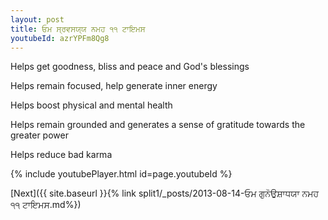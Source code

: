 ```yaml
---
layout: post
title: ਓਮ ਸ੍ਰਵਸਯ੍ਯ ਨਮਹ ੧੧ ਟਾਇਮਸ
youtubeId: azrYPFm8Qg8
---
```

 
 
Helps get goodness, bliss and peace and God's blessings
 
Helps remain focused, help generate inner energy 
 
Helps boost physical and mental health 
 
Helps remain grounded and generates a sense of gratitude towards the greater power 
 
Helps reduce bad karma
 
 
 
 


{% include youtubePlayer.html id=page.youtubeId %}
 
[Next]({{ site.baseurl }}{% link  split1/_posts/2013-08-14-ਓਮ ਗੁਨੋਉਸ਼ਾਧਯਾ ਨਮਹ ੧੧ ਟਾਇਮਸ.md%})
 
